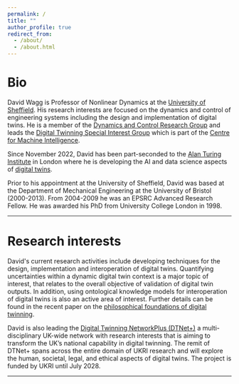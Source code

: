 ```yaml
---
permalink: /
title: ""
author_profile: true
redirect_from: 
  - /about/
  - /about.html
---
```


# Bio


David Wagg is Professor of Nonlinear Dynamics at the [University of Sheffield](https://www.sheffield.ac.uk/mac/people/mech-eng-academic-staff/david-wagg). His research interests are focused on the dynamics and control of engineering  systems including the design and implementation of digital twins. He is a member of the [Dynamics and Control Research Group](https://drg.ac.uk) and leads the [Digital Twinning Special Interest Group](https://www.sheffield.ac.uk/machine-intelligence/community/interest-groups/digital-twinning) which is part of the [Centre for Machine Intelligence](https://www.sheffield.ac.uk/machine-intelligence).

Since November 2022, David has been part-seconded to the [Alan Turing Institute](https://www.turing.ac.uk/) in London where he is developing the AI and data science aspects of [digital twins](https://www.turing.ac.uk/research/research-projects/tric-dt).

Prior to his appointment at the University of Sheffield, David was based at the Department of Mechanical Engineering at the University of Bristol (2000-2013). From 2004-2009 he was an EPSRC Advanced Research Fellow. He was awarded his PhD from University College London in 1998.

---

# Research interests
David's current research activities include developing techniques for the design, implementation and interoperation of digital twins. Quantifying uncertainties within a dynamic digital twin context is a major topic of interest, that relates to the overall objective of validation of digital twin outputs. In addition, using ontological knowledge models for interoperation of digital twins is also an active area of interest. Further details can be found in the recent paper on the [philosophical foundations of digital twinning](https://doi.org/10.1017/dce.2025.4).

David is also leading the [Digital Twinning NetworkPlus (DTNet+)](https://www.dtnetplus.ac.uk/) a multi-disciplinary UK-wide network with research interests that is aiming to transform the UK’s national capability in digital twinning.  The remit of DTNet+ spans across the entire domain of UKRI research and will explore the human, societal, legal, and ethical aspects of digital twins.  The project is funded by UKRI until July 2028. 

---
